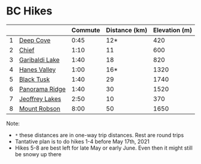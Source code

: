 # BC Hikes

|   |                                                                                            | Commute | Distance (km) | Elevation (m) | 
|---|--------------------------------------------------------------------------------------------|---------|---------------|---------------|
| 1 | [Deep Cove](https://www.vancouvertrails.com/trails/baden-powell-deep-cove-to-lynn-canyon/) | 0:45    | 12*           | 420           |
| 2 | [Chief](https://www.vancouvertrails.com/trails/stawamus-chief/)                            | 1:10    | 11            | 600           | 
| 3 | [Garibaldi Lake](https://www.vancouvertrails.com/trails/garibaldi-lake/)                   | 1:40    | 18            | 820           | 
| 4 | [Hanes Valley](https://www.vancouvertrails.com/trails/hanes-valley-trail/)                 | 1:00    | 16*           | 1320          |
| 5 | [Black Tusk](https://www.vancouvertrails.com/trails/black-tusk/)                           | 1:40    | 29            | 1740          | 
| 6 | [Panorama Ridge](https://www.vancouvertrails.com/trails/panorama-ridge/)                   | 1:40    | 30            | 1520          | 
| 7 | [Jeoffrey Lakes](https://www.vancouvertrails.com/trails/joffre-lakes/)                     | 2:50    | 10            | 370           |
| 8 | [Mount Robson](https://bcparks.ca/parks/mt-robson/berg-lake-trail/)                        | 8:00    | 50            | 1650          | 

Note: 
- `*` these distances are in one-way trip distances. Rest are round trips
- Tantative plan is to do hikes 1-4 before May 17th, 2021
- Hikes 5-8 are best left for late May or early June. Even then it might still be snowy up there
